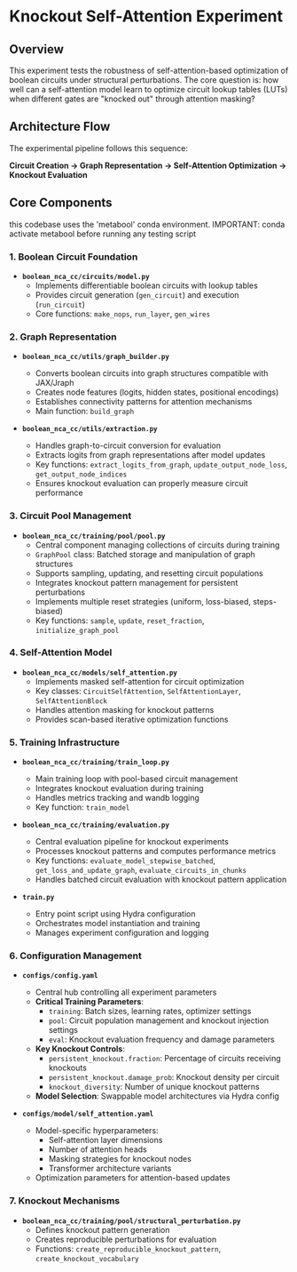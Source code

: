 # Knockout Self-Attention Experiment

## Overview

This experiment tests the robustness of self-attention-based optimization of boolean circuits under structural perturbations. The core question is: how well can a self-attention model learn to optimize circuit lookup tables (LUTs) when different gates are "knocked out" through attention masking?

## Architecture Flow

The experimental pipeline follows this sequence:

**Circuit Creation → Graph Representation → Self-Attention Optimization → Knockout Evaluation**

## Core Components

this codebase uses the 'metabool' conda environment. IMPORTANT: conda activate metabool before running any testing script

### 1. Boolean Circuit Foundation
- **`boolean_nca_cc/circuits/model.py`**
  - Implements differentiable boolean circuits with lookup tables
  - Provides circuit generation (`gen_circuit`) and execution (`run_circuit`)
  - Core functions: `make_nops`, `run_layer`, `gen_wires`

### 2. Graph Representation
- **`boolean_nca_cc/utils/graph_builder.py`**
  - Converts boolean circuits into graph structures compatible with JAX/Jraph
  - Creates node features (logits, hidden states, positional encodings)
  - Establishes connectivity patterns for attention mechanisms
  - Main function: `build_graph`

- **`boolean_nca_cc/utils/extraction.py`**
  - Handles graph-to-circuit conversion for evaluation
  - Extracts logits from graph representations after model updates
  - Key functions: `extract_logits_from_graph`, `update_output_node_loss`, `get_output_node_indices`
  - Ensures knockout evaluation can properly measure circuit performance

### 3. Circuit Pool Management
- **`boolean_nca_cc/training/pool/pool.py`**
  - Central component managing collections of circuits during training
  - `GraphPool` class: Batched storage and manipulation of graph structures
  - Supports sampling, updating, and resetting circuit populations
  - Integrates knockout pattern management for persistent perturbations
  - Implements multiple reset strategies (uniform, loss-biased, steps-biased)
  - Key functions: `sample`, `update`, `reset_fraction`, `initialize_graph_pool`

### 4. Self-Attention Model
- **`boolean_nca_cc/models/self_attention.py`**
  - Implements masked self-attention for circuit optimization
  - Key classes: `CircuitSelfAttention`, `SelfAttentionLayer`, `SelfAttentionBlock`
  - Handles attention masking for knockout patterns
  - Provides scan-based iterative optimization functions

### 5. Training Infrastructure
- **`boolean_nca_cc/training/train_loop.py`**
  - Main training loop with pool-based circuit management
  - Integrates knockout evaluation during training
  - Handles metrics tracking and wandb logging
  - Key function: `train_model`

- **`boolean_nca_cc/training/evaluation.py`**
  - Central evaluation pipeline for knockout experiments
  - Processes knockout patterns and computes performance metrics
  - Key functions: `evaluate_model_stepwise_batched`, `get_loss_and_update_graph`, `evaluate_circuits_in_chunks`
  - Handles batched circuit evaluation with knockout pattern application

- **`train.py`**
  - Entry point script using Hydra configuration
  - Orchestrates model instantiation and training
  - Manages experiment configuration and logging

### 6. Configuration Management
- **`configs/config.yaml`**
  - Central hub controlling all experiment parameters
  - **Critical Training Parameters**:
    - `training`: Batch sizes, learning rates, optimizer settings
    - `pool`: Circuit population management and knockout injection settings
    - `eval`: Knockout evaluation frequency and damage parameters
  - **Key Knockout Controls**:
    - `persistent_knockout.fraction`: Percentage of circuits receiving knockouts
    - `persistent_knockout.damage_prob`: Knockout density per circuit
    - `knockout_diversity`: Number of unique knockout patterns
  - **Model Selection**: Swappable model architectures via Hydra config

- **`configs/model/self_attention.yaml`**
  - Model-specific hyperparameters:
    - Self-attention layer dimensions
    - Number of attention heads
    - Masking strategies for knockout nodes
    - Transformer architecture variants
  - Optimization parameters for attention-based updates

### 7. Knockout Mechanisms
>
- **`boolean_nca_cc/training/pool/structural_perturbation.py`**
  - Defines knockout pattern generation
  - Creates reproducible perturbations for evaluation
  - Functions: `create_reproducible_knockout_pattern`, `create_knockout_vocabulary`

